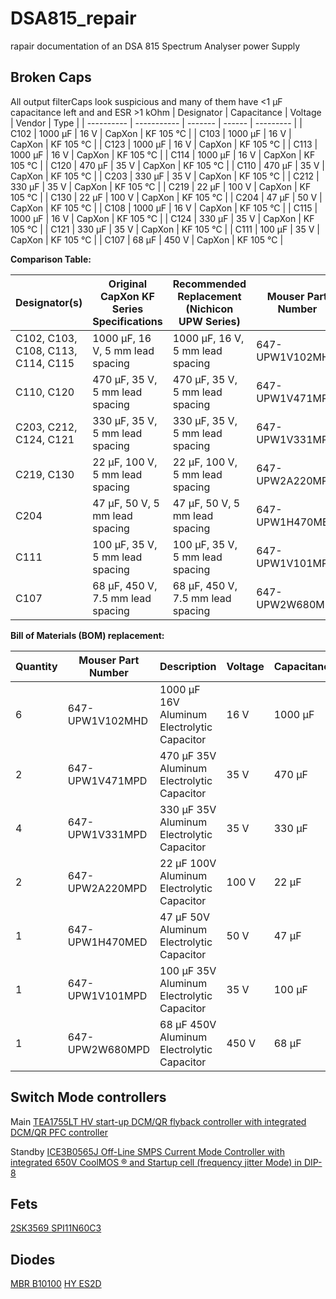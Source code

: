 # DSA815_repair
rapair documentation of an DSA 815 Spectrum Analyser power Supply

## Broken Caps
All output filterCaps look suspicious and many of them have <1 μF capacitance left and and ESR >1 kOhm
| Designator | Capacitance | Voltage | Vendor | Type      | 
| ---------- | ----------- | ------- | ------ | --------- |
| C102       | 1000 μF     | 16 V    | CapXon | KF 105 °C |
| C103       | 1000 μF     | 16 V    | CapXon | KF 105 °C |
| C123       | 1000 μF     | 16 V    | CapXon | KF 105 °C |
| C113       | 1000 μF     | 16 V    | CapXon | KF 105 °C |
| C114       | 1000 μF     | 16 V    | CapXon | KF 105 °C |
| C120       |  470 μF     | 35 V    | CapXon | KF 105 °C |
| C110       |  470 μF     | 35 V    | CapXon | KF 105 °C |
| C203       |  330 μF     | 35 V    | CapXon | KF 105 °C |
| C212       |  330 μF     | 35 V    | CapXon | KF 105 °C |
| C219       |  22 μF      | 100 V   | CapXon | KF 105 °C |
| C130       |  22 μF      | 100 V   | CapXon | KF 105 °C |
| C204       |  47 μF     | 50 V    | CapXon | KF 105 °C |
| C108       |  1000 μF    | 16 V   | CapXon | KF 105 °C |
| C115       |  1000 μF    | 16 V   | CapXon | KF 105 °C |
| C124       |  330 μF     | 35 V   | CapXon | KF 105 °C |
| C121       |  330 μF     | 35 V   | CapXon | KF 105 °C |
| C111       |  100 μF     | 35 V   | CapXon | KF 105 °C |
| C107       |  68 μF      | 450 V   | CapXon | KF 105 °C |

**Comparison Table:**

| Designator(s)                 | Original CapXon KF Series Specifications | Recommended Replacement (Nichicon UPW Series) | Mouser Part Number | Mouser Link |
|-------------------------------|------------------------------------------|----------------------------------------------|--------------------|-------------|
| C102, C103, C108, C113, C114, C115 | 1000 μF, 16 V, 5 mm lead spacing        | 1000 μF, 16 V, 5 mm lead spacing             | 647-UPW1V102MHD    | [Link](https://www.mouser.de/ProductDetail/Nichicon/UPW1V102MHD) |
| C110, C120                    | 470 μF, 35 V, 5 mm lead spacing          | 470 μF, 35 V, 5 mm lead spacing              | 647-UPW1V471MPD    | [Link](https://www.mouser.com/ProductDetail/Nichicon/UPW1V471MPD) |
| C203, C212, C124, C121        | 330 μF, 35 V, 5 mm lead spacing          | 330 μF, 35 V, 5 mm lead spacing              | 647-UPW1V331MPD    | [Link](https://www.mouser.com/ProductDetail/Nichicon/UPW1V331MPD) |
| C219, C130                    | 22 μF, 100 V, 5 mm lead spacing          | 22 μF, 100 V, 5 mm lead spacing              | 647-UPW2A220MPD    | [Link](https://www.mouser.com/ProductDetail/Nichicon/UPW2A220MPD) |
| C204                          | 47 μF, 50 V, 5 mm lead spacing           | 47 μF, 50 V, 5 mm lead spacing               | 647-UPW1H470MED    | [Link](https://www.mouser.com/ProductDetail/Nichicon/UPW1H470MED) |
| C111                          | 100 μF, 35 V, 5 mm lead spacing          | 100 μF, 35 V, 5 mm lead spacing              | 647-UPW1V101MPD    | [Link](https://www.mouser.com/ProductDetail/Nichicon/UPW1V101MPD) |
| C107                          | 68 μF, 450 V, 7.5 mm lead spacing        | 68 μF, 450 V, 7.5 mm lead spacing            | 647-UPW2W680MPD    | [Link](https://www.mouser.com/ProductDetail/Nichicon/UPW2W680MPD) |

**Bill of Materials (BOM) replacement:**

| Quantity | Mouser Part Number | Description                                 | Voltage | Capacitance | Lead Spacing | Mouser Link |
|----------|--------------------|---------------------------------------------|---------|-------------|--------------|-------------|
| 6        | 647-UPW1V102MHD    | 1000 μF 16V Aluminum Electrolytic Capacitor | 16 V    | 1000 μF     | 5 mm         | [Link](https://www.mouser.de/ProductDetail/Nichicon/UPW1V102MHD) |
| 2        | 647-UPW1V471MPD    | 470 μF 35V Aluminum Electrolytic Capacitor  | 35 V    | 470 μF      | 5 mm         | [Link](https://www.mouser.com/ProductDetail/Nichicon/UPW1V471MPD) |
| 4        | 647-UPW1V331MPD    | 330 μF 35V Aluminum Electrolytic Capacitor  | 35 V    | 330 μF      | 5 mm         | [Link](https://www.mouser.com/ProductDetail/Nichicon/UPW1V331MPD) |
| 2        | 647-UPW2A220MPD    | 22 μF 100V Aluminum Electrolytic Capacitor  | 100 V   | 22 μF       | 5 mm         | [Link](https://www.mouser.com/ProductDetail/Nichicon/UPW2A220MPD) |
| 1        | 647-UPW1H470MED    | 47 μF 50V Aluminum Electrolytic Capacitor   | 50 V    | 47 μF       | 5 mm         | [Link](https://www.mouser.com/ProductDetail/Nichicon/UPW1H470MED) |
| 1        | 647-UPW1V101MPD    | 100 μF 35V Aluminum Electrolytic Capacitor  | 35 V    | 100 μF      | 5 mm         | [Link](https://www.mouser.com/ProductDetail/Nichicon/UPW1V101MPD) |
| 1        | 647-UPW2W680MPD    | 68 μF 450V Aluminum Electrolytic Capacitor  | 450 V   | 68 μF       | 7.5 mm       | [Link](https://www.mouser.com/ProductDetail/Nichicon/UPW2W680MPD) |

## Switch Mode controllers

Main [TEA1755LT
HV start-up DCM/QR flyback controller with integrated
DCM/QR PFC controller](https://www.mouser.de/datasheet/2/302/TEA1755LT-3139535.pdf)

Standby [ICE3B0565J Off-Line SMPS Current Mode
Controller with integrated 650V
CoolMOS ® and Startup cell
(frequency jitter Mode) in DIP-8](https://www.mouser.de/datasheet/2/196/Infineon_ICE3BXX65J_DS_v02_09_en-1226717.pdf) 

## Fets

[2SK3569 ](https://www.mouser.com/datasheet/2/408/2SK3569_datasheet_en_20100129-1760726.pdf?srsltid=AfmBOoqOfAcmhnEl1CbtQnjtN7u57uDR2veouXWp1996Qa7RFYuwRC6d)
[SPI11N60C3](https://www.infineon.com/dgdl/Infineon-SPP_I_A11N60C3_E8185-DS-v03_03-EN.pdf?fileId=db3a3043163797a6011638a2fdee01a3)

## Diodes
[MBR B10100](https://www.mouser.com/catalog/specsheets/mbr10100.pdf?srsltid=AfmBOora0FWSBqrYTXQP6bggfBUvFZGf9zUhdGbjF-tB9XX7xbbk-SA4)
[HY ES2D](https://assets.nexperia.com/documents/data-sheet/ES2D.pdf)


